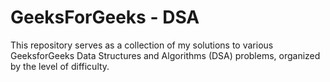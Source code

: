 #  GeeksForGeeks - DSA 
This repository serves as a collection of my solutions to various GeeksforGeeks Data Structures and Algorithms (DSA) problems, organized by the level of difficulty.
